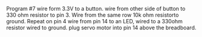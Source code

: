 Program #7
wire form 3.3V to a button. wire from other side of button to 330 ohm resistor to pin 3. Wire from the same row 10k ohm resistorto ground.
Repeat on pin 4
wire from pin 14 to an LED, wired to a 330ohm resistor wired to ground.
plug servo motor into pin 14 above the breadboard.
